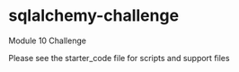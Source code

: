 # sqlalchemy-challenge
Module 10 Challenge

Please see the starter_code file for scripts and support files
